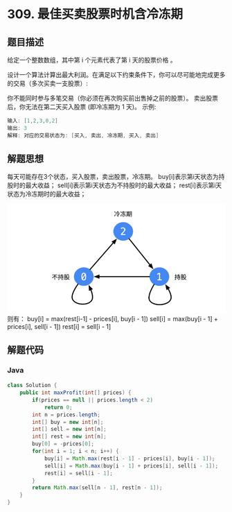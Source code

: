 # 309. 最佳买卖股票时机含冷冻期

## 题目描述

给定一个整数数组，其中第 i 个元素代表了第 i 天的股票价格 。​

设计一个算法计算出最大利润。在满足以下约束条件下，你可以尽可能地完成更多的交易（多次买卖一支股票）:

你不能同时参与多笔交易（你必须在再次购买前出售掉之前的股票）。
卖出股票后，你无法在第二天买入股票 (即冷冻期为 1 天)。
示例:
```java
输入: [1,2,3,0,2]
输出: 3 
解释: 对应的交易状态为: [买入, 卖出, 冷冻期, 买入, 卖出]
```

## 解题思想

每天可能存在3个状态，买入股票，卖出股票，冷冻期。
buy[i]表示第i天状态为持股时的最大收益；
sell[i]表示第i天状态为不持股时的最大收益；
rest[i]表示第i天状态为冷冻期时的最大收益；

![](https://raw.githubusercontent.com/htdwade/PicBed/master/img/20200330060638.png)
则有：
buy[i] = max(rest[i-1] - prices[i], buy[i - 1])
sell[i] = max(buy[i - 1] + prices[i], sell[i - 1])
rest[i] = sell[i - 1]

## 解题代码

### Java

```java
class Solution {
    public int maxProfit(int[] prices) {
        if(prices == null || prices.length < 2)
            return 0;
        int n = prices.length;
        int[] buy = new int[n];
        int[] sell = new int[n];
        int[] rest = new int[n];
        buy[0] = -prices[0];
        for(int i = 1; i < n; i++) {
            buy[i] = Math.max(rest[i - 1] - prices[i], buy[i - 1]);
            sell[i] = Math.max(buy[i - 1] + prices[i], sell[i - 1]);
            rest[i] = sell[i - 1];
        }
        return Math.max(sell[n - 1], rest[n - 1]);
    }
}
```